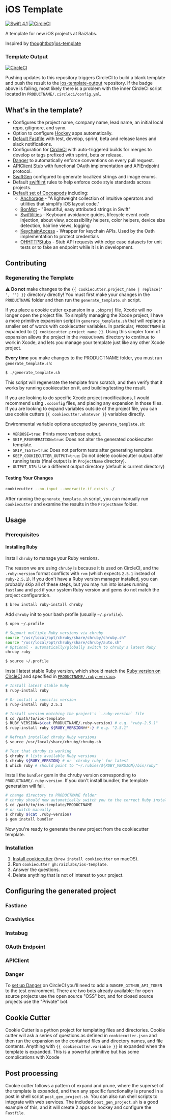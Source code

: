 # iOS Template

[![Swift 4.1](https://img.shields.io/badge/Swift-4.1-orange.svg?style=flat)](https://swift.org)
[![CircleCI](https://img.shields.io/circleci/project/github/Raizlabs/ios-template/master.svg)](https://circleci.com/gh/Raizlabs/ios-template)

A template for new iOS projects at Raizlabs.

Inspired by [thoughtbot]/[ios-template]

[thoughtbot]: https://thoughtbot.com/
[ios-template]: https://github.com/thoughtbot/ios-template

### Template Output

[![CircleCI](https://img.shields.io/circleci/project/github/Raizlabs/ios-template-output/master.svg)](https://circleci.com/gh/Raizlabs/ios-template-output)

Pushing updates to this repository triggers CircleCI to build a blank template and push the result to the [ios-template-output](https://github.com/Raizlabs/ios-template-output) repository. If the badge above is failing, most likely there is a problem with the inner CircleCI script located in `PRODUCTNAME/.circleci/config.yml`.

## What's in the template?

 - Configures the project name, company name, lead name, an initial local repo, gitignore, and synx.
 - Option to configure [Hockey][hockey] apps automatically.
 - [Default Fastfile][fastfile] with test, develop, sprint, beta and release lanes and slack notifications.
 - Configuration for [CircleCI][CircleCI] with auto-triggered builds for merges to develop or tags prefixed with sprint, beta or release.
 - [Danger](https://danger.systems) to automatically enforce conventions on every pull request.
 - [APIClient Stub][apiclient] with functional OAuth implementation and APIEndpoint protocol.
 - [SwiftGen][SwiftGen] configured to generate localized strings and image enums.
 - Default [swiftlint][swiftlint] rules to help enforce code style standards across projects.
 - [Default set of Cocoapods][pods] including:
   - [Anchorage][anchorage] - "A lightweight collection of intuitive operators and utilities that simplify iOS layout code."
   - [BonMot][bonmot] - "Beautiful, easy attributed strings in Swift"
   - [Swiftilities][swiftilities] - Keyboard avoidance guides, lifecycle event code injection, about view, accessibility helpers, color helpers, device size detection, hairline views, logging
   - [KeychainAccess][keychainaccess] - Wrapper for keychain APIs. Used by the Oath implementation to protect credentials
   - [OHHTTPStubs][ohhttpstubs] - Stub API requests with edge case datasets for unit tests or to fake an endpoint while it is in development.

[pods]: PRODUCTNAME/app/Podfile
[anchorage]: https://github.com/Raizlabs/Anchorage
[swiftilities]: https://github.com/Raizlabs/Swiftilities
[bonmot]: httpss://github.com/Raizlabs/BonMot
[keychainaccess]: https://github.com/kishikawakatsumi/KeychainAccess
[ohhttpstubs]: https://github.com/AliSoftware/OHHTTPStubs
[fastfile]: PRODUCTNAME/app/fastlane/Fastfile
[apiclient]: PRODUCTNAME/app/PRODUCTNAME/API 
[CircleCI]: PRODUCTNAME/circle.yml
[swiftlint]: PRODUCTNAME/app/.swiftlint.yml
[hockey]: hooks/post_gen_project.sh
[swiftgen]: https://github.com/SwiftGen/SwiftGen

## Contributing

### Regenerating the Template

⚠️ **Do not** make changes to the `{{ cookiecutter.project_name | replace(' ', '') }}` directory directly! You must first make your changes in the `PRODUCTNAME` folder and then run the `generate_template.sh` script. 

If you place a cookie cutter expansion in a `.pbxproj` file, Xcode will no longer open the project file. To simplify managing the Xcode project, I have a more primitive expansion script in `generate_template.sh` that will replace a smaller set of words with cookiecutter variables. In particular, `PRODUCTNAME` is expanded to `{{ cookiecutter.project_name }}`. Using this simpler form of expansion allows the project in the `PRODUCTNAME` directory to continue to work in Xcode, and lets you manage your template just like any other Xcode project. 

**Every time** you make changes to the PRODUCTNAME folder, you must run `generate_template.sh`:

```bash
$ ./generate_template.sh
```

This script will regenerate the template from scratch, and then verify that it works by running cookiecutter on it, and building/testing the result.

If you are looking to do specific Xcode project modifications, I would recommend using `.xcconfig` files, and placing any expansion in those files. If you are looking to expand variables outside of the project file, you can use cookie cutters `{{ cookiecutter.whatever }}` variables directly.

Environmental variable options accepted by `generate_template.sh`:

* `VERBOSE=true`: Prints more verbose output.
* `SKIP_REGENERATION=true`: Does not alter the generated cookiecutter template.
* `SKIP_TESTS=true`: Does not perform tests after generating template.
* `KEEP_COOKIECUTTER_OUTPUT=true`: Do not delete cookiecutter output after running tests (final output is in `ProjectName` directory).
* `OUTPUT_DIR`: Use a different output directory (default is current directory)

#### Testing Your Changes

```bash
cookiecutter --no-input --overwrite-if-exists ./
```

After running the `generate_template.sh` script, you can manually run `cookiecutter` and examine the results in the `ProjectName` folder.

## Usage

### Prerequisites

#### Installing Ruby

Install `chruby` to manage your Ruby versions. 

The reason we are using `chruby` is because it is used on CircleCI, and the `.ruby-version` format conflicts with `rvm` (which expects `2.5.1` instead of `ruby-2.5.1`). If you don't have a Ruby version manager installed, you can probably skip all of these steps, but you may run into issues running `fastlane` and `pod` if your system Ruby version and gems do not match the project configuration.

```bash
$ brew install ruby-install chruby
```

Add `chruby` init to your bash profile (usually `~/.profile`).

```bash
$ open ~/.profile 
```

```bash
# Support multiple Ruby versions via chruby
source "/usr/local/opt/chruby/share/chruby/chruby.sh"
source "/usr/local/opt/chruby/share/chruby/auto.sh"
# Optional - automatically/globally switch to chruby's latest Ruby
chruby ruby
```

```bash
$ source ~/.profile
```

Install latest stable Ruby version, which should match the [Ruby version on CircleCI](https://circleci.com/docs/2.0/testing-ios/#custom-ruby-versions) and specified in [`PRODUCTNAME/.ruby-version`](https://github.com/Raizlabs/ios-template/blob/master/PRODUCTNAME/.ruby-version).

```bash
# Install latest stable Ruby
$ ruby-install ruby

# Or install a specific version
$ ruby-install ruby 2.5.1

# Install version matching the project's `.ruby-version` file
$ cd /path/to/ios-template
$ RUBY_VERSION=$(cat PRODUCTNAME/.ruby-version) # e.g. "ruby-2.5.1"
$ ruby-install ruby ${RUBY_VERSION##*-} # e.g. "2.5.1"

# Refresh installed chruby Ruby versions
$ source /usr/local/share/chruby/chruby.sh

# Test that chruby is working
$ chruby # lists available Ruby versions
$ chruby ${RUBY_VERSION} # or `chruby ruby` for latest
$ which ruby # should point to "~/.rubies/${RUBY_VERSION}/bin/ruby"
```

Install the `bundler` gem in the chruby version corresponding to `PRODUCTNAME/.ruby-version`. If you don't install bundler, the template generation will fail.

```bash
# change directory to PRODUCTNAME folder
# chruby should now automatically switch you to the correct Ruby install
$ cd /path/to/ios-template/PRODUCTNAME
# or switch manually
$ chruby $(cat .ruby-version)
$ gem install bundler
```

Now you're ready to generate the new project from the cookiecutter template.

### Installation

1. [Install cookiecutter][cookiecutter] (`brew install cookiecutter` on
   macOS).
1. Run `cookiecutter gh:raizlabs/ios-template`.
1. Answer the questions.
1. Delete anything that is not of interest to your project.

[cookiecutter]: http://cookiecutter.readthedocs.org/en/latest/installation.html

## Configuring the generated project
### Fastlane

### Crashlytics

### Instabug

### OAuth Endpoint

### APIClient 

### Danger

To [set up Danger](http://danger.systems/guides/getting_started.html) on CircleCI you'll need to add a `DANGER_GITHUB_API_TOKEN` to the test environment. There are two bots already available: for open source projects use the open source "OSS" bot, and for closed source projects use the "Private" bot.

## Cookie Cutter
Cookie Cutter is a python project for templating files and directories. Cookie cutter will ask a series of questions as defined in `cookiecutter.json` and then run the expansion on the contained files and directory names, and file contents. Anything with `{{ cookiecutter.variable }}` is expanded when the template is expanded. This is a powerful primitive but has some complications with Xcode

## Post processing
Cookie cutter follows a pattern of expand and prune, where the superset of the template is expanded, and then any specific functionality is pruned in a post in shell script `post_gen_project.sh`. You can also run shell scripts to integrate with web services. The included `post_gen_project.sh` is a good example of this, and it will create 2 apps on hockey and configure the `Fastfile`.

